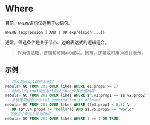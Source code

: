 # Where

目前，`WHERE`语句仅适用于`GO`语句。

```
WHERE (expression [ AND | OR expression ...])  
```

通常，筛选条件是关于节点、边的表达式的逻辑组合。

> 作为语法糖，逻辑和可用`AND`或`&&`，同理，逻辑或可用`OR`或`||`表示。

## 示例

```SQL
-- 边e1的prop1属性大于17
nebula> GO FROM 201 OVER likes WHERE e1.prop1 >= 17
-- 起点v1的prop1属性与终点v2的prop2属性值相等
nebula> GO FROM 201 OVER likes WHERE $^.v1.prop1 == $$.v2.prop2
-- 多种逻辑组合logical combination is allowed
nebula> GO FROM 201 OVER likes WHERE ((e3.prop3 < 0.5) \ 
   OR ($^.v4.prop4 != "hello")) AND $$.v5.prop5 == "world"
--下面这个条件总是为TRUE
nebula> GO FROM 201 OVER likes WHERE 1 == 1 OR TRUE
```
